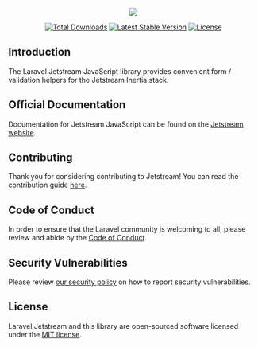<p align="center"><img src="https://laravel.com/assets/img/components/logo-jetstream.svg"></p>

<p align="center">
<a href="https://www.npmjs.com/package/laravel-jetstream"><img src="https://img.shields.io/npm/dt/laravel-jetstream" alt="Total Downloads"></a>
<a href="https://www.npmjs.com/package/laravel-jetstream"><img src="https://img.shields.io/npm/v/laravel-jetstream" alt="Latest Stable Version"></a>
<a href="https://www.npmjs.com/package/laravel-jetstream"><img src="https://img.shields.io/npm/l/laravel-jetstream" alt="License"></a>
</p>

## Introduction

The Laravel Jetstream JavaScript library provides convenient form / validation helpers for the Jetstream Inertia stack.

## Official Documentation

Documentation for Jetstream JavaScript can be found on the [Jetstream website](https://jetstream.laravel.com).

## Contributing

Thank you for considering contributing to Jetstream! You can read the contribution guide [here](.github/CONTRIBUTING.md).

## Code of Conduct

In order to ensure that the Laravel community is welcoming to all, please review and abide by the [Code of Conduct](https://laravel.com/docs/contributions#code-of-conduct).

## Security Vulnerabilities

Please review [our security policy](https://github.com/laravel/jetstream-js/security/policy) on how to report security vulnerabilities.

## License

Laravel Jetstream and this library are open-sourced software licensed under the [MIT license](LICENSE.md).
